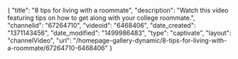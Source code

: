 {
    "title": "8 tips for living with a roommate",
    "description": "Watch this video featuring tips on how to get along with your college roommate.",
    "channelid": "67264710",
    "videoid": "6468406",
    "date_created": "1371143456",
    "date_modified": "1499986483",
    "type": "captivate",
    "layout": "channelVideo",
    "url": "\/homepage-gallery-dynamic\/8-tips-for-living-with-a-roommate\/67264710-6468406"
}